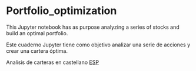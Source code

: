 # Portfolio_optimization
This Jupyter notebook has as purpose analyzing a series of stocks and build an optimal portfolio. 

Este cuaderno Jupyter tiene como objetivo analizar una serie de acciones y crear una cartera óptima. 

Analisis de carteras en castellano [ESP](https://github.com/Joevalencia/Portfolio_optimization/blob/master/Analisis%20de%20carteras%20.ipynb)
